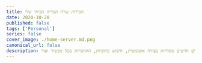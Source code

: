 ```yaml
---
title: הגדרות שרת המדיה הביתי שלי
date: 2020-10-20
published: false
tags: ['Personal']
series: false
cover_image: ./home-server.md.png
canonical_url: false
description: איך מוגדר שרת המדיה הביתי שלי, להורדת פרקים חדשים מסדרות בצורה אוטומטית, חיפוש כתוביות, התחברות מכל מכשיר ועוד...
---
```


